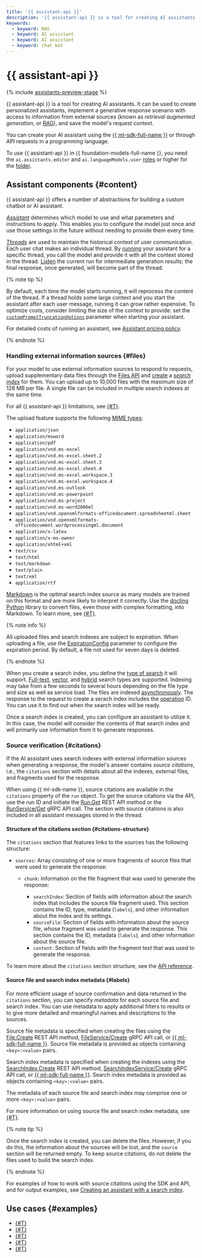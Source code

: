 ```yaml
---
title: '{{ assistant-api }}'
description: '{{ assistant-api }} is a tool for creating AI assistants. You can use it to set up an RAG scenario and develop an assistant for querying your knowledge base.'
keywords:
  - keyword: RAG
  - keyword: AI assistant
  - keyword: AI assistant
  - keyword: chat bot
---
```


# {{ assistant-api }}

{% include [assistants-preview-stage](../../../_includes/foundation-models/assistants-preview-stage.md) %}

{{ assistant-api }} is a tool for creating AI assistants. It can be used to create personalized assistants, implement a generative response scenario with access to information from external sources (known as _retrieval augmented generation_, or [RAG](https://en.wikipedia.org/wiki/Retrieval-augmented_generation)), and save the model's request context.

You can create your AI assistant using the [{{ ml-sdk-full-name }}](../../sdk/index.md) or through API requests in a programming language.

To use {{ assistant-api }} in {{ foundation-models-full-name }}, you need the `ai.assistants.editor` and `ai.languageModels.user` [roles](../../security/index.md#service-roles) or higher for the [folder](../../../resource-manager/concepts/resources-hierarchy.md#folder).

## Assistant components {#content}

{{ assistant-api }} offers a number of abstractions for building a custom chatbot or AI assistant. 

[_Assistant_](../../assistants/api-ref/grpc/Assistant/index.md) determines which model to use and what parameters and instructions to apply. This enables you to configure the model just once and use those settings in the future without needing to provide them every time.

[_Threads_](../../threads/api-ref/grpc/index.md) are used to maintain the historical context of user communication. Each user chat makes an individual thread. By [_running_](../../runs/api-ref/grpc/index.md) your assistant for a specific thread, you call the model and provide it with all the context stored in the thread. [Listen](../../runs/api-ref/grpc/Run/listen.md) the current run for intermediate generation results; the final response, once generated, will become part of the thread.

{% note tip %}

By default, each time the model starts running, it will reprocess the content of the thread. If a thread holds some large context and you start the assistant after each user message, running it can grow rather expensive. To optimize costs, consider limiting the size of the context to provide: set the [`customPromptTruncationOptions`](../../runs/api-ref/grpc/Run/create.md) parameter when starting your assistant.

For detailed costs of running an assistant, see [Assistant pricing policy](../../pricing.md#rules-assistant).

{% endnote %}

### Handling external information sources {#files}

For your model to use external information sources to respond to requests, upload supplementary data files through the [Files API](../../files/api-ref/grpc/index.md) and [create](../../searchindex/api-ref/grpc/SearchIndex/create.md) a [_search index_](./search-index.md) for them. You can upload up to 10,000 files with the maximum size of 128 MB per file. A single file can be included in multiple search indexes at the same time. 

For all {{ assistant-api }} limitations, see [{#T}](../limits.md).

The upload feature supports the following [MIME types](https://en.wikipedia.org/wiki/Media_type): 

* `application/json`
* `application/msword`
* `application/pdf`
* `application/vnd.ms-excel`
* `application/vnd.ms-excel.sheet.2`
* `application/vnd.ms-excel.sheet.3`
* `application/vnd.ms-excel.sheet.4`
* `application/vnd.ms-excel.workspace.3`
* `application/vnd.ms-excel.workspace.4`
* `application/vnd.ms-outlook`
* `application/vnd.ms-powerpoint`
* `application/vnd.ms-project`
* `application/vnd.ms-word2006ml`
* `application/vnd.openxmlformats-officedocument.spreadsheetml.sheet`
* `application/vnd.openxmlformats-officedocument.wordprocessingml.document`
* `application/x-latex`
* `application/x-ms-owner`
* `application/xhtml+xml`
* `text/csv`
* `text/html`
* `text/markdown`
* `text/plain`
* `text/xml`
* `application/rtf`

[Markdown](https://en.wikipedia.org/wiki/Markdown) is the optimal search index source as many models are trained on this format and are more likely to interpret it correctly. Use the [docling](https://github.com/DS4SD/docling) [Python](https://www.python.org/) library to convert files, even those with complex formatting, into Markdown. To learn more, see [{#T}](../../tutorials/pdf-searchindex-ai-assistant.md).

{% note info %}

All uploaded files and search indexes are subject to expiration. When uploading a file, use the [ExpirationConfig](../../files/api-ref/grpc/File/create.md#yandex.cloud.ai.common.ExpirationConfig) parameter to configure the expiration period. By default, a file not used for seven days is deleted.

{% endnote %}

When you create a search index, you define the [type of search](./search-index.md#search-types) it will support. [Full-text](./search-index.md#text-search), [vector](./search-index.md#vector-search), and [hybrid](./search-index.md#hybrid-search) search types are supported. Indexing may take from a few seconds to several hours depending on the file type and size as well as service load. The files are indexed [asynchronously](../index.md#working-mode). The response to the request to create a serach index includes the [operation](../../../api-design-guide/concepts/async.md) ID. You can use it to find out when the search index will be ready.

Once a search index is created, you can configure an assistant to utilize it. In this case, the model will consider the contents of that search index and will primarily use information from it to generate responses.

### Source verification {#citations}

If the AI assistant uses search indexes with external information sources when generating a response, the model's answer contains _source citations_, i.e., the `citations` section with details about all the indexes, external files, and fragments used for the response.

When using {{ ml-sdk-name }}, source citations are available in the `citations` property of the `run` object. To get the source citations via the API, use the run ID and initiate the [Run.Get](../../runs/api-ref/Run/get.md) REST API method or the [RunService/Get](../../runs/api-ref/grpc/Run/get.md) gRPC API call. The section with source citations is also included in all assistant messages stored in the thread.

#### Structure of the citations section {#citations-structure}

The `citations` section that features links to the sources has the following structure:

* `sources`: Array consisting of one or more fragments of source files that were used to generate the response:

    * `chunk`: Information on the file fragment that was used to generate the response:

        * `searchIndex`: Section of fields with information about the search index that includes the source file fragment used. This section contains the ID, type, metadata (`labels`), and other information about the index and its settings.
        * `sourceFile`: Section of fields with information about the source file, whose fragment was used to generate the response. This section contains the ID, metadata (`labels`), and other information about the source file.
        * `content`: Section of fields with the fragment text that was used to generate the response.

To learn more about the `citations` section structure, see the [API reference](../../runs/api-ref/Run/create.md#yandex.cloud.ai.assistants.v1.runs.Run).

#### Source file and search index metadata {#labels}

For more efficient usage of source confirmation and data returned in the `citations` section, you can specify _metadata_ for each source file and search index. You can use metadata to apply additional filters to results or to give more detailed and meaningful names and descriptions to the sources.

Source file metadata is specified when creating the files using the [File.Create](../../files/api-ref/File/create.md) REST API method, [FileService/Create](../../files/api-ref/grpc/File/create.md) gRPC API call, or [{{ ml-sdk-full-name }}](../../sdk/index.md). Source file metadata is provided as objects containing `<key>:<value>` pairs.

Search index metadata is specified when creating the indexes using the [SearchIndex.Create](../../searchindex/api-ref/SearchIndex/create.md) REST API method, [SearchIndexService/Create](../../searchindex/api-ref/grpc/SearchIndex/create.md) gRPC API call, or [{{ ml-sdk-full-name }}](../../sdk/index.md). Search index metadata is provided as objects containing `<key>:<value>` pairs.

The metadata of each source file and search index may comprise one or more `<key>:<value>` pairs.

For more information on using source file and search index metadata, see [{#T}](../../operations/assistant/create-with-labels.md).

{% note tip %}

Once the search index is created, you can delete the files. However, if you do this, the information about the sources will be lost, and the `source` section will be returned empty. To keep source citations, do not delete the files used to build the search index.

{% endnote %}

For examples of how to work with source citations using the SDK and API, and for output examples, see [Creating an assistant with a search index](../../operations/assistant/create-with-searchindex.md#create-assistant).

## Use cases {#examples}

* [{#T}](../../operations/assistant/create.md)
* [{#T}](../../operations/assistant/create-with-searchindex.md)
* [{#T}](../../operations/assistant/request-chunked-response.md)
* [{#T}](../../tutorials/pdf-searchindex-ai-assistant.md)
* [{#T}](../../operations/assistant/create-with-labels.md)